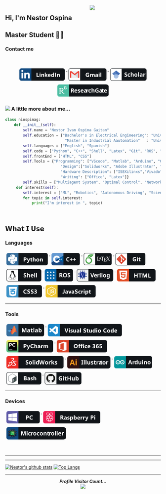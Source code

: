 <img align='right' src="https://media.giphy.com/media/M9gbBd9nbDrOTu1Mqx/giphy.gif" width="230">

## Hi, I'm Nestor Ospina 
## Master Student 👨‍💻
 <h3>Contact me</h3> 
 <br> 
<p align="center">
  <a href="https://www.linkedin.com/in/nestor-ospina/" target ="_blank">
    <img src="svg/linkedin.svg" alt="linkedin" style="vertical-align:top; margin:6px 4px" height="40">
  </a> 
  <a href="mailto:niospinag@unal.edu.co" target ="_blank">
    <img src="svg/gmail.svg" alt="Gmail" style="vertical-align:top; margin:6px 4px" height="40">
  </a> 
  <a href="https://scholar.google.com/citations?hl=es&user=LRhuGL8AAAAJ" target ="_blank">
    <img src="svg/scholar.svg" alt="Google Scholar" style="vertical-align:top; margin:6px 4px" height="40">
  </a> 
    <a href="https://www.researchgate.net/profile/Nestor-Ospina-Gaitan" target ="_blank">
    <img src="svg/researchgate.svg" alt="ResearchGate" style="vertical-align:top; margin:6px 4px" height="40">
  </a> 
</p>

<!-- [![](https://img.shields.io/badge/LinkedIn-nestorospina-blue)](https://www.linkedin.com/in/nestor-ospina/)
[![](https://img.shields.io/badge/Gmail-niospinag%40unal.edu.co-red)](mailto:niospinag@unal.edu.co)
[![](https://img.shields.io/badge/Schoolar-Nestor%20Ivan%20Ospina-important)](https://scholar.google.com/citations?hl=es&user=LRhuGL8AAAAJ)
[![](https://img.shields.io/badge/Researchgate-Nestor%20Ivan%20Ospina-brightgreen)](https://www.researchgate.net/profile/Nestor-Ospina-Gaitan) -->
<!-- [![](https://img.shields.io/badge/Linkedin-Nestor%20Ospina-blue)](https://www.linkedin.com/in/nestor-ospina/) -->


### <img src="https://media.giphy.com/media/iigp4VDyf5dCLRlGkm/giphy.gif" width="50"> A little more about me...  

```python
class niospinag:
    def __init__(self):
        self.name = "Nestor Ivan Ospina Gaitan"
        self.education = {"Bachelor's in Electrical Engineering": "Universidad Nacional de Colombia",
                           "Master in Industrial Aautomation"   : "Universidad Nacional de Colombia" }
        self.languages = ["English", "Spanish"]
        self.code = ["Python", "C++", "Shell", "Latex", "Git", "ROS", "VHDL", "Verilog", "M"]               
        self.frontEnd = ["HTML", "CSS"]
        self.Tools = {"Programming": ["VScode", "Matlab", "Arduino", "Git", "Jupiter", "Spyder"],
                         "Design":["Solidworks", "Adobe Illustrator", "Autocad"],
                         "Hardware Description": ["ISEXilinxs","Vivado", "Quartus"],
                         "Writing": ["Office", "Latex"]}
        self.skills = ["Multiagent System", "Optimal Control", "Network systems"] 
     def interest(self):
        self.interest = ["ML", "Robotics", "Autonomous Driving", "Science and Technology"]
        for topic in self.interest:
            print("I'm interest in ", topic)
        
        
```


## 𝗪𝗵𝗮𝘁 𝗜 𝗨𝘀𝗲

### Languages
<p align="left">
  <a href="#">
    <img src="svg/python.svg" alt="Python" style="vertical-align:top; margin:6px 4px" height="40">
  </a> 
  <a href="#">
    <img src="svg/cplus.svg" alt="Cplusplus" style="vertical-align:top; margin:6px 4px" height="40">
  </a> 
  <a href="#">
    <img src="svg/latex.svg" alt="Latex" style="vertical-align:top; margin:6px 4px" height="40">
  </a> 
    <a href="#">
    <img src="svg/git.svg" alt="Git" style="vertical-align:top; margin:6px 4px" height="40">
  </a> 
   </a> 
    <a href="#">
    <img src="svg/shell.svg" alt="Shell" style="vertical-align:top; margin:6px 4px" height="40">
  </a> 
    </a> 
    <a href="#">
    <img src="svg/ros.svg" alt="ROS" style="vertical-align:top; margin:6px 4px" height="40">
  </a> 
     <a href="#">
    <img src="svg/verilog.svg" alt="Verilog" style="vertical-align:top; margin:6px 4px" height="40">
  </a> 
   </a> 
    <a href="#">
    <img src="svg/html.svg" alt="HTML" style="vertical-align:top; margin:6px 4px" height="40">
  </a> 
    </a> 
    <a href="#">
    <img src="svg/css.svg" alt="CSS" style="vertical-align:top; margin:6px 4px" height="40">
  </a> 
    </a> 
    <a href="#">
    <img src="svg/javascript.svg" alt="JavaScript" style="vertical-align:top; margin:6px 4px" height="40">
  </a> 
    </a> 
</p>

<hr>

### Tools

<p align="left">
  <a href="#">
    <img src="svg/matlab.svg" alt="Matlab" style="vertical-align:top; margin:6px 4px" height="40">
  </a> 
  <a href="#">
    <img src="svg/vscode.svg" alt="Visual Estudio Code" style="vertical-align:top; margin:6px 4px" height="40">
  </a> 
  <a href="#">
    <img src="svg/pycharm.svg" alt="Pycharm" style="vertical-align:top; margin:6px 4px" height="40">
  </a> 
    <a href="#">
    <img src="svg/office.svg" alt="Office" style="vertical-align:top; margin:6px 4px" height="40">
  </a> 
   </a> 
    <a href="#">
    <img src="svg/solidworks.svg" alt="Solidworks" style="vertical-align:top; margin:6px 4px" height="40">
  </a> 
    </a> 
    <a href="#">
    <img src="svg/illustrator.svg" alt="Adobe Illustrator" style="vertical-align:top; margin:6px 4px" height="40">
  </a> 
   </a> 
    <a href="#">
    <img src="svg/arduino.svg" alt="Arduino" style="vertical-align:top; margin:6px 4px" height="40">
  </a> 
    </a> 
    <a href="#">
    <img src="svg/bash.svg" alt="bash" style="vertical-align:top; margin:6px 4px" height="40">
  </a> 
    </a> 
    <a href="#">
    <img src="svg/github.svg" alt="GitHub" style="vertical-align:top; margin:6px 4px" height="40">
  </a> 
    </a> 
</p>

<hr>

### Devices

<p align="left">
  <a href="#">
    <img src="svg/pc.svg" alt="PC" style="vertical-align:top; margin:6px 4px" height="40">
  </a> 
  <a href="#">
    <img src="svg/raspi.svg" alt="Raspberry Pi" style="vertical-align:top; margin:6px 4px" height="40">
  </a> 
  <a href="#">
    <img src="svg/micro.svg" alt="Microcontroller" style="vertical-align:top; margin:6px 4px" height="40">
  </a> 
 
</p>

<br />



<hr>


<!--

⭐️ From [@ashrafkm](https://github.com/ashrafkm)

**niospinag/niospinag** is a ✨ _special_ ✨ repository because its `README.md` (this file) appears on your GitHub profile.

Here are some ideas to get you started:

- 🔭 I’m currently working on ...
- 🌱 I’m currently learning ...
- 👯 I’m looking to collaborate on ...
- 🤔 I’m looking for help with ...
- 💬 Ask me about ...
- 📫 How to reach me: ...
- 😄 Pronouns: ...
- ⚡ Fun fact: ...
-->

<hr>
<p align="center">
    
[![Nestor's github stats](https://github-readme-stats.vercel.app/api?username=niospinag&show_icons=true&theme=dark)](https://github.com/niospinag)
[![Top Langs](https://github-readme-stats.vercel.app/api/top-langs/?username=niospinag&show_icons=true&theme=dark&layout=compact&hide_border=true)](https://github.com/niospinag?tab=repositories)
</p>


<!---[![Top Langs](https://github-readme-stats.vercel.app/api/top-langs/?username=niospinag&show_icons=true&theme=dark&line_height=30)](https://github.com/niospinag/github-readme-stats) -->
<hr>
<p align="center"> 
  <i><b>Profile Visitor Count...</b></i><br>

  <img src="https://profile-counter.glitch.me/niospinag/count.svg" />
</p>
